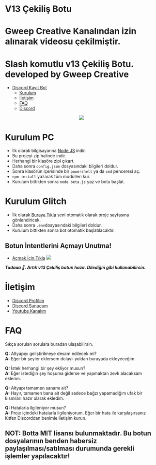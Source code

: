 # V13 Çekiliş Botu

# Gweep Creative Kanalından izin alınarak videosu çekilmiştir.
# Slash komutlu v13 Çekiliş Botu. developed by Gweep Creative

- [Discord Kayıt Bot](https://github.com/GweepCreative/v13-register-bot)
  - [Kurulum](#kurulum-pc)
  - [İletişim](#İletişim)
  - [FAQ](#faq)
  - [Discord](https://rabelcode.com/discord)

<div align="center">
   <a href="https://github.com/GweepCreative">
      <img src="https://betaaa.has-a-hot.mom/55orRHk8J.gif">
   </a>
</div>

# Kurulum PC

- İlk olarak bilgisayarına [Node JS](https://nodejs.org/en/) indir.
- Bu projeyi zip halinde indir.
- Herhangi bir klasöre zipi çıkart.
- Daha sonra `config.json` dosyasındaki bilgileri doldur.
- Sonra klasörün içerisinde bir `powershell` ya da `cmd` penceresi aç.
- `npm install` yazarak tüm modülleri kur.
- Kurulum bittikten sonra `node beta.js` yaz ve botu başlat.

# Kurulum Glitch

- İlk olarak [Buraya Tıkla](https://glitch.com/edit/#!/remix/kayitbot-v13) seni otomatik olarak proje sayfasına gönlendiricek.
- Daha sonra `.env`dosyasındaki bilgileri doldur.
- Kurulum bittikten sonra bot otomatik başlatılacaktır.

## Botun İntentlerini Açmayı Unutma!

- [Açmak İçin Tıkla](https://discord.com/developers/applications)
  <img src="https://cdn.discordapp.com/attachments/818953120452575322/851116463166849054/3P4KKB.png"/>

**_Tadaaa 🎉. Artık v13 Çekiliş botun hazır. Dilediğin gibi kullanabilirsin._**

# İletişim

- [Discord Profilim](https://discord.com/users/586822327568695317)
- [Discord Sunucum](https://rabelcode.com/discord)
- [Youtube Kanalım](http://gweepcreative.com)

# FAQ

Sıkça sorulan sorulara buradan ulaşabilirsin.

**Q:** Altyapıyı geliştirilmeye devam edilecek mi?<br />
**A:** Eğer bir şeyler eklersem dolaylı yoldan burayada ekleyeceğim.

**Q:** İstek herhangi bir şey ekliyor musun?<br />
**A:** Eğer istediğin şey hoşuma giderse ve yapmaktan zevk alacaksam eklerim.

**Q:** Altyapı tamamen sanamı ait?<br />
**A:** Hayır, tamamen bana ait değil sadece bağzı yapamadığım ufak bir kısmıları hazır olarak ekledim.

**Q:** Hatalarla ilgileniyor musun?<br />
**A:** Proje içindeki hatalarla ilgileniyorum. Eğer bir hata ile karşılaşırsanız lütfen Discorddan benimle iletişim kurun.

## NOT: Botta MIT lisansı bulunmaktadır. Bu botun dosyalarının benden habersiz paylaşılması/satılması durumunda gerekli işlemler yapılacaktır!

